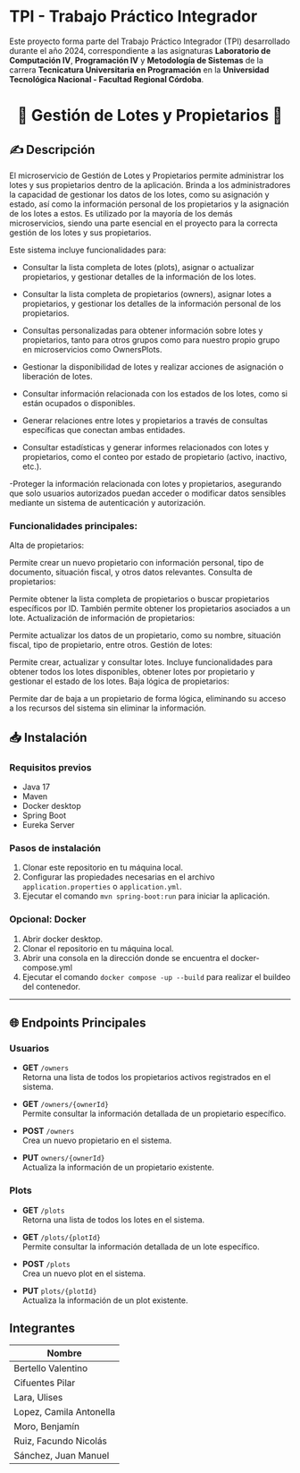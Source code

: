 # TPI - Trabajo Práctico Integrador

Este proyecto forma parte del Trabajo Práctico Integrador (TPI) desarrollado durante el año 2024, correspondiente a las asignaturas **Laboratorio de Computación IV**, **Programación IV** y **Metodología de Sistemas** de la carrera **Tecnicatura Universitaria en Programación** en la **Universidad Tecnológica Nacional - Facultad Regional Córdoba**.

<div align="center"> 
  <h1>👤 Gestión de Lotes y Propietarios 👤</h1>
</div>

## ✍ Descripción

El microservicio de Gestión de Lotes y Propietarios permite administrar los lotes y sus propietarios dentro de la aplicación. Brinda a los administradores la capacidad de gestionar los datos de los lotes, como su asignación y estado, así como la información personal de los propietarios y la asignación de los lotes a estos. Es utilizado por la mayoría de los demás microservicios, siendo una parte esencial en el proyecto para la correcta gestión de los lotes y sus propietarios.

Este sistema incluye funcionalidades para:

- Consultar la lista completa de lotes (plots), asignar o actualizar propietarios, y gestionar detalles de la información de los lotes.
  
- Consultar la lista completa de propietarios (owners), asignar lotes a propietarios, y gestionar los detalles de la información personal de los propietarios.
  
- Consultas personalizadas para obtener información sobre lotes y propietarios, tanto para otros grupos como para nuestro propio grupo en microservicios como OwnersPlots.

- Gestionar la disponibilidad de lotes y realizar acciones de asignación o liberación de lotes.
  
- Consultar información relacionada con los estados de los lotes, como si están ocupados o disponibles.
  
- Generar relaciones entre lotes y propietarios a través de consultas específicas que conectan ambas entidades.

- Consultar estadísticas y generar informes relacionados con lotes y propietarios, como el conteo por estado de propietario (activo, inactivo, etc.).
  
-Proteger la información relacionada con lotes y propietarios, asegurando que solo usuarios autorizados puedan acceder o modificar datos sensibles mediante un sistema de autenticación y autorización.


### Funcionalidades principales:

Alta de propietarios:

Permite crear un nuevo propietario con información personal, tipo de documento, situación fiscal, y otros datos relevantes.
Consulta de propietarios:

Permite obtener la lista completa de propietarios o buscar propietarios específicos por ID. También permite obtener los propietarios asociados a un lote.
Actualización de información de propietarios:

Permite actualizar los datos de un propietario, como su nombre, situación fiscal, tipo de propietario, entre otros.
Gestión de lotes:

Permite crear, actualizar y consultar lotes. Incluye funcionalidades para obtener todos los lotes disponibles, obtener lotes por propietario y gestionar el estado de los lotes.
Baja lógica de propietarios:

Permite dar de baja a un propietario de forma lógica, eliminando su acceso a los recursos del sistema sin eliminar la información.
   

## 📥 Instalación

### Requisitos previos

- Java 17
- Maven
- Docker desktop
- Spring Boot
- Eureka Server

### Pasos de instalación

1. Clonar este repositorio en tu máquina local.
2. Configurar las propiedades necesarias en el archivo `application.properties` o `application.yml`.
3. Ejecutar el comando `mvn spring-boot:run` para iniciar la aplicación.

### Opcional: Docker

1. Abrir docker desktop.
2. Clonar el repositorio en tu máquina local.
3. Abrir una consola en la dirección donde se encuentra el docker-compose.yml
4. Ejecutar el comando `docker compose -up --build` para realizar el buildeo del contenedor.

---

## 🌐 Endpoints Principales

### **Usuarios**

- **GET** `/owners`  
  Retorna una lista de todos los propietarios activos registrados en el sistema.

- **GET** `/owners/{ownerId}`  
  Permite consultar la información detallada de un propietario específico.

- **POST** `/owners`  
  Crea un nuevo propietario en el sistema.

- **PUT** `owners/{ownerId}`  
  Actualiza la información de un propietario existente.

### **Plots**

- **GET** `/plots`  
  Retorna una lista de todos los lotes en el sistema.

- **GET** `/plots/{plotId}`  
  Permite consultar la información detallada de un lote específico.

- **POST** `/plots`  
  Crea un nuevo plot en el sistema.

- **PUT** `plots/{plotId}`  
  Actualiza la información de un plot existente.

## Integrantes

<div align="center">

| Nombre                      |
| --------------------------- |
| Bertello Valentino          |
| Cifuentes Pilar             |
| Lara, Ulises                |
| Lopez, Camila Antonella     |
| Moro, Benjamín              |
| Ruiz, Facundo Nicolás       |
|  Sánchez, Juan Manuel       |

</div>
